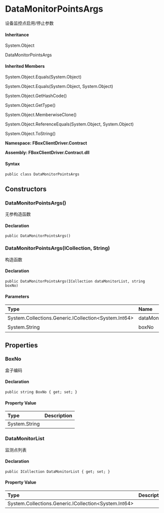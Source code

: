 # DataMonitorPointsArgs

设备监控点启用/停止参数

#### Inheritance

System.Object

DataMonitorPointsArgs

#### Inherited Members

System.Object.Equals\(System.Object\)

System.Object.Equals\(System.Object, System.Object\)

System.Object.GetHashCode\(\)

System.Object.GetType\(\)

System.Object.MemberwiseClone\(\)

System.Object.ReferenceEquals\(System.Object, System.Object\)

System.Object.ToString\(\)

**Namespace: FBoxClientDriver.Contract**

**Assembly: FBoxClientDriver.Contract.dll**

#### Syntax <a id="FBoxClientDriver_Contract_DataMonitorPointsArgs_syntax"></a>

```text
public class DataMonitorPointsArgs
```

## Constructors <a id="constructors"></a>

### DataMonitorPointsArgs\(\) <a id="FBoxClientDriver_Contract_DataMonitorPointsArgs__ctor"></a>

无参构造函数

#### Declaration

```text
public DataMonitorPointsArgs()
```

### DataMonitorPointsArgs\(ICollection, String\) <a id="FBoxClientDriver_Contract_DataMonitorPointsArgs__ctor_System_Collections_Generic_ICollection_System_Int64__System_String_"></a>

构造函数

#### Declaration

```text
public DataMonitorPointsArgs(ICollection dataMonitorList, string boxNo)
```

#### Parameters

| Type | Name | Description |
| :--- | :--- | :--- |
| System.Collections.Generic.ICollection&lt;System.Int64&gt; | dataMonitorList | 监测点列表 |
| System.String | boxNo | 盒子编码 |

## Properties <a id="properties"></a>

### BoxNo <a id="FBoxClientDriver_Contract_DataMonitorPointsArgs_BoxNo"></a>

盒子编码

#### Declaration

```text
public string BoxNo { get; set; }
```

#### Property Value

| Type | Description |
| :--- | :--- |
| System.String |  |

### DataMonitorList <a id="FBoxClientDriver_Contract_DataMonitorPointsArgs_DataMonitorList"></a>

监测点列表

#### Declaration

```text
public ICollection DataMonitorList { get; set; }
```

#### Property Value

| Type | Description |
| :--- | :--- |
| System.Collections.Generic.ICollection&lt;System.Int64&gt; |  |

